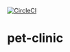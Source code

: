 
[![CircleCI](https://circleci.com/gh/dm4nk/pet-clinic/tree/master.svg?style=svg)](https://circleci.com/gh/dm4nk/pet-clinic/tree/master)

# pet-clinic
